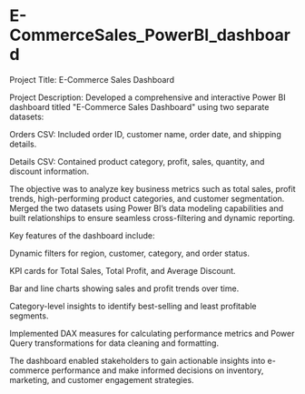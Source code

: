 # E-CommerceSales_PowerBI_dashboard

Project Title: E-Commerce Sales Dashboard

Project Description:
Developed a comprehensive and interactive Power BI dashboard titled "E-Commerce Sales Dashboard" using two separate datasets:

Orders CSV: Included order ID, customer name, order date, and shipping details.

Details CSV: Contained product category, profit, sales, quantity, and discount information.

The objective was to analyze key business metrics such as total sales, profit trends, high-performing product categories, and customer segmentation. Merged the two datasets using Power BI’s data modeling capabilities and built relationships to ensure seamless cross-filtering and dynamic reporting.

Key features of the dashboard include:

Dynamic filters for region, customer, category, and order status.

KPI cards for Total Sales, Total Profit, and Average Discount.

Bar and line charts showing sales and profit trends over time.

Category-level insights to identify best-selling and least profitable segments.

Implemented DAX measures for calculating performance metrics and Power Query transformations for data cleaning and formatting.

The dashboard enabled stakeholders to gain actionable insights into e-commerce performance and make informed decisions on inventory, marketing, and customer engagement strategies.
